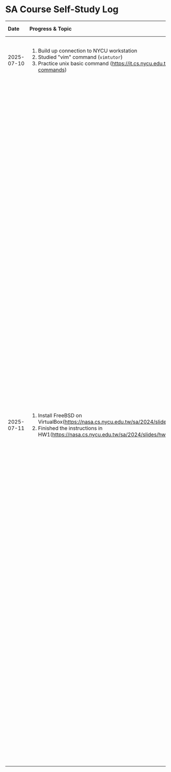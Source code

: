 # SA Course Self-Study Log

| Date| Progress & Topic| HackMD Link| Thoughts & Issues|
| :--- | :--- | :--- | :--- |
| 2025-07-10 |<ol><li> Build up connection to NYCU workstation<br><li>Studied "vim" command (`vimtutor`)<br><li>Practice unix basic command (https://it.cs.nycu.edu.tw/unix-basic-commands)</li> | <ol><li>[Unix 指令](https://hackmd.io/UhlqyrsbRDuQil3DDhtW0g)<br><li>[vimtutor](https://hackmd.io/XbgWnIVKTAqq-djge6OCgA)</li>| 之前就有學過一點點 vim 的指令。現在更全面性地整理與學習覺得更加上手了☺️  |  
| 2025-07-11 |<ol><li> Install FreeBSD on VirtualBox(https://nasa.cs.nycu.edu.tw/sa/2024/slides/01_Install_FreeBSD.pdf)<br><li>Finished the instructions in HW1(https://nasa.cs.nycu.edu.tw/sa/2024/slides/hw1.pdf)<br></li> | <ol><li>[Install FreeBSD using VirtualBox](https://hackmd.io/fIlGLmSVRbewJuD7RrZ8Wg)| <ol><li>安裝 FreeBSD 一直沒辦法成功下載，嘗試了比較舊的 Release 與 VirtualBox 版本、嘗試改成替代選項 Ubuntu 都沒辦法成功。最後發現是因為我下載的 iso 檔與我的電腦本機作業系統架構不相容。具體來說，我的電腦是 Apple 的 M2 晶片 (ARM64 架構)，但我下載的 iso 檔是 amd64，專門設計給 Intel/AMD 的電腦 (x86-64 架構)。原本想的是使用 VirtualBox 一樣可以相容，後來想到虛擬機硬體等設定還是依賴本機，必定會有影響。之後下載 arm64 架構的 iso 檔就順利安裝 FreeBSD 了！<li>作業中要求建立指定名稱的使用者與群組，在建立群組時取錯名字，後來用修改明字的指令輸入錯誤，導致產生了兩個群組 (一個正確名稱、一個錯誤名稱的群組)，之後查詢如何將群組刪除並下達正確指令，最後也成功將錯誤名稱的群組刪除，並順利將使用者加入我創建的群組中。🥹|  
